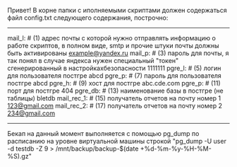 Привет!
В корне папки с иполняемыми скриптами должен содержаться файл config.txt следующего содержания, построчно:

-----

mail_l: # (1) адрес почты с которой нужно отправлять информацию о работе скриптов, в полном виде, smtp и прочие штуки почты должны быть активированы
example@yandex.ru 
mail_p: # (3) пароль для почты, я так понял в случае яндекса нужен специальный "токен" сгенерированный в настройкахбезопасности
1111111 
pgre_l: # (5) логин для пользователя постгре
abcd 
pgre_p: # (7) пароль для пользователя постгре
abcd 
pgre_h: # (9) хост для постгре
abc.cde.com 
pgre_p: # (11) порт для постгре
404 
pgre_db: # (13) наименование базы в постгре (не таблицы)
bletdb
mail_rec_1: # (15) получатель отчетов на почту номер 1
123@gmail.com
mail_rec_2: # (17) получатель отчетов на почту номер 2
234@gmail.com

------

Бекап на данный момент выполняется с помощью pg_dump по расписанию на уровне виртуальной машины строкой "pg_dump -U user -d testdb -Z 9 > /mnt/backup/backup-$(date +%d-%m-%y-%H-%M-%S).gz"
